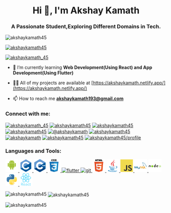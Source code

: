 <h1 align="center">Hi 👋, I'm Akshay Kamath</h1>
<h3 align="center">A Passionate Student,Exploring Different Domains in Tech.</h3>

<p align="left"> <img src="https://komarev.com/ghpvc/?username=akshaykamath45&label=Profile%20views&color=0e75b6&style=flat" alt="akshaykamath45" /> </p>

<p align="left"> <a href="https://github.com/ryo-ma/github-profile-trophy"><img src="https://github-profile-trophy.vercel.app/?username=akshaykamath45" alt="akshaykamath45" /></a> </p>

<p align="left"> <a href="https://twitter.com/akshaykamath_45" target="blank"><img src="https://img.shields.io/twitter/follow/akshaykamath_45?logo=twitter&style=for-the-badge" alt="akshaykamath_45" /></a> </p>

- 🌱 I’m currently learning **Web Development(Using React) and App Development(Using Flutter)**

- 👨‍💻 All of my projects are available at [https://akshaykamath.netlify.app/](https://akshaykamath.netlify.app/)

- 📫 How to reach me **akshaykamath193@gmail.com**

<h3 align="left">Connect with me:</h3>
<p align="left">
<a href="https://twitter.com/akshaykamath_45" target="blank"><img align="center" src="https://raw.githubusercontent.com/rahuldkjain/github-profile-readme-generator/master/src/images/icons/Social/twitter.svg" alt="akshaykamath_45" height="30" width="40" /></a>
<a href="https://linkedin.com/in/akshaykamath45" target="blank"><img align="center" src="https://raw.githubusercontent.com/rahuldkjain/github-profile-readme-generator/master/src/images/icons/Social/linked-in-alt.svg" alt="akshaykamath45" height="30" width="40" /></a>
<a href="https://codesandbox.com/akshaykamath45" target="blank"><img align="center" src="https://raw.githubusercontent.com/rahuldkjain/github-profile-readme-generator/master/src/images/icons/Social/codesandbox.svg" alt="akshaykamath45" height="30" width="40" /></a>
<a href="https://instagram.com/akshaykamath_45" target="blank"><img align="center" src="https://raw.githubusercontent.com/rahuldkjain/github-profile-readme-generator/master/src/images/icons/Social/instagram.svg" alt="akshaykamath45" height="30" width="40" /></a>
<a href="https://hashnode.com/@akshaykamath" target="blank"><img align="center" src="https://raw.githubusercontent.com/rahuldkjain/github-profile-readme-generator/master/src/images/icons/Social/hashnode.svg" alt="@akshaykamath" height="30" width="40" /></a>
<a href="https://www.codechef.com/users/akshaykamath45" target="blank"><img align="center" src="https://cdn.jsdelivr.net/npm/simple-icons@3.1.0/icons/codechef.svg" alt="akshaykamath45" height="30" width="40" /></a>
<a href="https://codeforces.com/profile/akshaykamath" target="blank"><img align="center" src="https://raw.githubusercontent.com/rahuldkjain/github-profile-readme-generator/master/src/images/icons/Social/codeforces.svg" alt="akshaykamath" height="30" width="40" /></a>
<a href="https://www.leetcode.com/akshaykamath45" target="blank"><img align="center" src="https://raw.githubusercontent.com/rahuldkjain/github-profile-readme-generator/master/src/images/icons/Social/leet-code.svg" alt="akshaykamath45" height="30" width="40" /></a>
<a href="https://auth.geeksforgeeks.org/user/akshaykamath45/profile" target="blank"><img align="center" src="https://raw.githubusercontent.com/rahuldkjain/github-profile-readme-generator/master/src/images/icons/Social/geeks-for-geeks.svg" alt="akshaykamath45/profile" height="30" width="40" /></a>
</p>

<h3 align="left">Languages and Tools:</h3>
<p align="left"> <a href="https://developer.android.com" target="_blank" rel="noreferrer"> <img src="https://raw.githubusercontent.com/devicons/devicon/master/icons/android/android-original-wordmark.svg" alt="android" width="40" height="40"/> </a> <a href="https://www.cprogramming.com/" target="_blank" rel="noreferrer"> <img src="https://raw.githubusercontent.com/devicons/devicon/master/icons/c/c-original.svg" alt="c" width="40" height="40"/> </a> <a href="https://www.w3schools.com/cpp/" target="_blank" rel="noreferrer"> <img src="https://raw.githubusercontent.com/devicons/devicon/master/icons/cplusplus/cplusplus-original.svg" alt="cplusplus" width="40" height="40"/> </a> <a href="https://www.w3schools.com/css/" target="_blank" rel="noreferrer"> <img src="https://raw.githubusercontent.com/devicons/devicon/master/icons/css3/css3-original-wordmark.svg" alt="css3" width="40" height="40"/> </a> <a href="https://flutter.dev" target="_blank" rel="noreferrer"> <img src="https://www.vectorlogo.zone/logos/flutterio/flutterio-icon.svg" alt="flutter" width="40" height="40"/> </a> <a href="https://git-scm.com/" target="_blank" rel="noreferrer"> <img src="https://www.vectorlogo.zone/logos/git-scm/git-scm-icon.svg" alt="git" width="40" height="40"/> </a> <a href="https://www.w3.org/html/" target="_blank" rel="noreferrer"> <img src="https://raw.githubusercontent.com/devicons/devicon/master/icons/html5/html5-original-wordmark.svg" alt="html5" width="40" height="40"/> </a> <a href="https://www.java.com" target="_blank" rel="noreferrer"> <img src="https://raw.githubusercontent.com/devicons/devicon/master/icons/java/java-original.svg" alt="java" width="40" height="40"/> </a> <a href="https://developer.mozilla.org/en-US/docs/Web/JavaScript" target="_blank" rel="noreferrer"> <img src="https://raw.githubusercontent.com/devicons/devicon/master/icons/javascript/javascript-original.svg" alt="javascript" width="40" height="40"/> </a> <a href="https://www.mysql.com/" target="_blank" rel="noreferrer"> <img src="https://raw.githubusercontent.com/devicons/devicon/master/icons/mysql/mysql-original-wordmark.svg" alt="mysql" width="40" height="40"/> </a> <a href="https://nodejs.org" target="_blank" rel="noreferrer"> <img src="https://raw.githubusercontent.com/devicons/devicon/master/icons/nodejs/nodejs-original-wordmark.svg" alt="nodejs" width="40" height="40"/> </a> <a href="https://www.python.org" target="_blank" rel="noreferrer"> <img src="https://raw.githubusercontent.com/devicons/devicon/master/icons/python/python-original.svg" alt="python" width="40" height="40"/> </a> <a href="https://reactjs.org/" target="_blank" rel="noreferrer"> <img src="https://raw.githubusercontent.com/devicons/devicon/master/icons/react/react-original-wordmark.svg" alt="react" width="40" height="40"/> </a> </p>

<p><img align="left" src="https://github-readme-stats.vercel.app/api/top-langs?username=akshaykamath45&show_icons=true&locale=en&layout=compact" alt="akshaykamath45" /></p>

<p>&nbsp;<img align="center" src="https://github-readme-stats.vercel.app/api?username=akshaykamath45&show_icons=true&locale=en" alt="akshaykamath45" /></p>

<p><img align="center" src="https://github-readme-streak-stats.herokuapp.com/?user=akshaykamath45&" alt="akshaykamath45" /></p>
